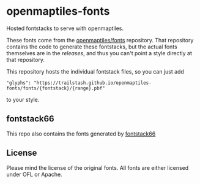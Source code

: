 # openmaptiles-fonts

Hosted fontstacks to serve with openmaptiles.

These fonts come from the
[openmaptiles/fonts](https://github.com/openmaptiles/fonts) repository. That
repository contains the code to generate these fontstacks, but the actual fonts
themselves are in the _releases_, and thus you can't point a style directly at
that repository.

This repository hosts the individual fontstack files, so you can just add
```
"glyphs": "https://trailstash.github.io/openmaptiles-fonts/fonts/{fontstack}/{range}.pbf"
```
to your style.

## fontstack66

This repo also contains the fonts generated by [fontstack66](https://github.com/osm-americana/fontstack66)

## License

Please mind the license of the original fonts. All fonts are either licensed under OFL or Apache.
